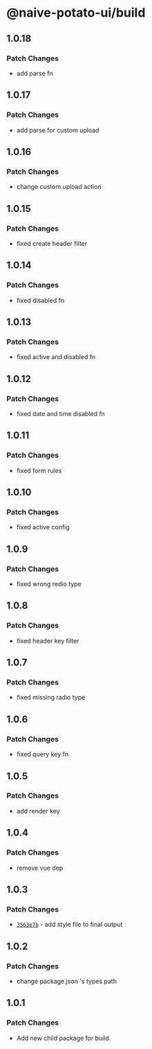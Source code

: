 # @naive-potato-ui/build

## 1.0.18

### Patch Changes

- add parse fn

## 1.0.17

### Patch Changes

- add parse for custom upload

## 1.0.16

### Patch Changes

- change custom upload action

## 1.0.15

### Patch Changes

- fixed create header filter

## 1.0.14

### Patch Changes

- fixed disabled fn

## 1.0.13

### Patch Changes

- fixed active and disabled fn

## 1.0.12

### Patch Changes

- fixed date and time disabled fn

## 1.0.11

### Patch Changes

- fixed form rules

## 1.0.10

### Patch Changes

- fixed active config

## 1.0.9

### Patch Changes

- fixed wrong redio type

## 1.0.8

### Patch Changes

- fixed header key filter

## 1.0.7

### Patch Changes

- fixed missing radio type

## 1.0.6

### Patch Changes

- fixed query key fn

## 1.0.5

### Patch Changes

- add render key

## 1.0.4

### Patch Changes

- remove vue dep

## 1.0.3

### Patch Changes

- [`3563e7b`](https://github.com/xby020/naive-potato-ui/commit/3563e7b546d96bf6838c3a17b075b3d30a4e4a06) - add style file to final output

## 1.0.2

### Patch Changes

- change package.json 's types path

## 1.0.1

### Patch Changes

- Add new child package for build.

